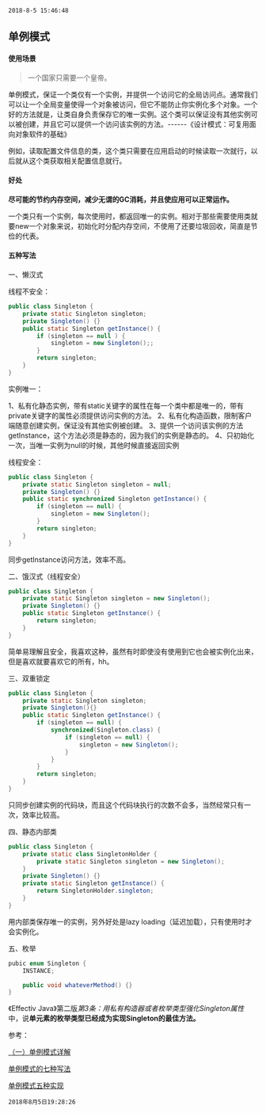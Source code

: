 `2018-8-5 15:46:48`

## 单例模式

#### 使用场景

>一个国家只需要一个皇帝。

单例模式，保证一个类仅有一个实例，并提供一个访问它的全局访问点。通常我们可以让一个全局变量使得一个对象被访问，但它不能防止你实例化多个对象。一个好的方法就是，让类自身负责保存它的唯一实例。这个类可以保证没有其他实例可以被创建，并且它可以提供一个访问该实例的方法。------《设计模式：可复用面向对象软件的基础》

例如，读取配置文件信息的类，这个类只需要在应用启动的时候读取一次就行，以后就从这个类获取相关配置信息就行。

#### 好处

<b>尽可能的节约内存空间，减少无谓的GC消耗，并且使应用可以正常运作。</b>

一个类只有一个实例，每次使用时，都返回唯一的实例。相对于那些需要使用类就要new一个对象来说，初始化时分配内存空间，不使用了还要垃圾回收，简直是节俭的代表。

#### 五种写法

一、懒汉式

线程不安全：
``` java
public class Singleton {
	private static Singleton singleton;
	private Singleton() {}
	public static Singleton getInstance() {
		if (singleton == null ) {
			singleton = new Singleton();;
		}
		return singleton;
	}
}
```

实例唯一：

1、私有化静态实例，带有static关键字的属性在每一个类中都是唯一的，带有private关键字的属性必须提供访问实例的方法。
2、私有化构造函数，限制客户端随意创建实例，保证没有其他实例被创建。
3、提供一个访问该实例的方法getInstance，这个方法必须是静态的，因为我们的实例是静态的。
4、只初始化一次，当唯一实例为null的时候，其他时候直接返回实例

线程安全：
``` java
public class Singleton {
	private static Singleton singleton = null;
	private Singleton() {}
	public static synchronized Singleton getInstance() {
		if (singleton == null) {
			singleton = new Singleton();
		}
		return singleton;
	}
}
```
同步getInstance访问方法，效率不高。

二、饿汉式（线程安全）

``` java
public class Singleton {
	private static Singleton singleton = new Singleton();
	private Singleton() {}
	public static Singleton getInstance() {
		return singleton;
	}
}
```
简单易理解且安全，我喜欢这种，虽然有时即使没有使用到它也会被实例化出来，但是喜欢就要喜欢它的所有，hh。

三、双重锁定

``` java
public class Singleton {
	private static Singleton singleton;
	private Singleton(){}
	public static Singleton getInstance() {
		if (singleton == null) {
			synchronized(Singleton.class) {
				if (singleton == null) {
					singleton = new Singleton();
				}
			}
		}
		return singleton;
	}
}
```
只同步创建实例的代码块，而且这个代码块执行的次数不会多，当然经常只有一次，效率比较高。

四、静态内部类

``` java
public class Singleton {
	private static class SingletonHolder {
		private static Singleton singleton = new Singleton();
	}
	private Singleton() {}
	private static Singleton getInstance() {
		return SingletonHolder.singleton;
	}
}
```
用内部类保存唯一的实例，另外好处是lazy loading（延迟加载），只有使用时才会实例化。

五、枚举

``` java
pubic enum Singleton {
	INSTANCE;

	public void whateverMethod() {}
}
```
《Effectiv Java》第二版<i>第3条：用私有构造器或者枚举类型强化Singleton属性</i> 中，说<b>单元素的枚举类型已经成为实现Singleton的最佳方法。</b>

参考：

[（一）单例模式详解](http://www.cnblogs.com/zuoxiaolong/p/pattern2.html)

[单例模式的七种写法](http://cantellow.iteye.com/blog/838473)

[单例模式五种实现](https://segmentfault.com/a/1190000010755849)

`2018年8月5日19:28:26`

